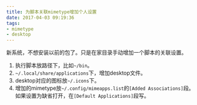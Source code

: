 ```yaml
---
title: 为脚本关联mimetype增加个人设置
date: 2017-04-03 09:19:36
tags:
- mimetype
- desktop
---
```

新系统，不想安装以前的包了。只是在家目录手动增加一个脚本的关联设置。
1. 执行脚本放路径下，比如`~/bin`。
1. `~/.local/share/applications`下，增加desktop文件。
1. desktop对应的图标放`~/.icons`下。
1. 增加的mimetype放`~/.config/mimeapps.list`的`[Added Associations]`段。如果设置为缺省打开，在`[Default Applications]`段写。
